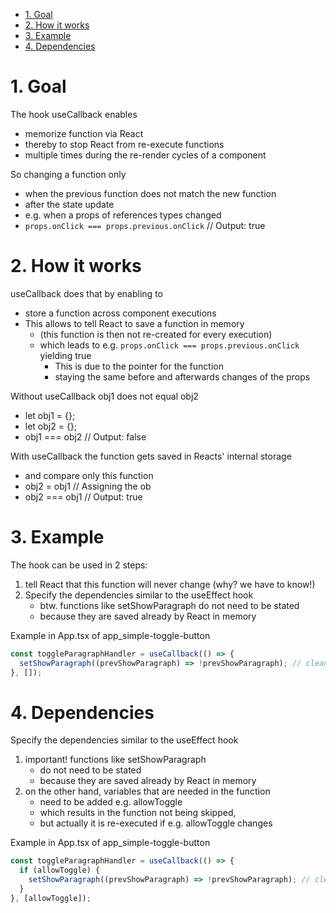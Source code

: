 - [1. Goal](#1-goal)
- [2. How it works](#2-how-it-works)
- [3. Example](#3-example)
- [4. Dependencies](#4-dependencies)

# 1. Goal

The hook useCallback enables

- memorize function via React
- thereby to stop React from re-execute functions
- multiple times during the re-render cycles of a component

So changing a function only

- when the previous function does not match the new function
- after the state update
- e.g. when a props of references types changed
- `props.onClick === props.previous.onClick` // Output: true

# 2. How it works

useCallback does that by enabling to

- store a function across component executions
- This allows to tell React to save a function in memory
  - (this function is then not re-created for every execution)
  - which leads to e.g. `props.onClick === props.previous.onClick` yielding true
    - This is due to the pointer for the function
    - staying the same before and afterwards changes of the props

Without useCallback obj1 does not equal obj2

- let obj1 = {};
- let obj2 = {};
- obj1 === obj2 // Output: false

With useCallback the function gets saved in Reacts' internal storage

- and compare only this function
- obj2 = obj1 // Assigning the ob
- obj2 === obj1 // Output: true

# 3. Example

The hook can be used in 2 steps:

1. tell React that this function will never change (why? we have to know!)
2. Specify the dependencies similar to the useEffect hook
   - btw. functions like setShowParagraph do not need to be stated
   - because they are saved already by React in memory

Example in App.tsx of app_simple-toggle-button

```javascript
const toggleParagraphHandler = useCallback(() => {
  setShowParagraph((prevShowParagraph) => !prevShowParagraph); // cleaner way to use prevState
}, []);
```

# 4. Dependencies

Specify the dependencies similar to the useEffect hook

1. important! functions like setShowParagraph
   - do not need to be stated
   - because they are saved already by React in memory
2. on the other hand, variables that are needed in the function
   - need to be added e.g. allowToggle
   - which results in the function not being skipped,
   - but actually it is re-executed if e.g. allowToggle changes

Example in App.tsx of app_simple-toggle-button

```javascript
const toggleParagraphHandler = useCallback(() => {
  if (allowToggle) {
    setShowParagraph((prevShowParagraph) => !prevShowParagraph); // cleaner way to use prevState
  }
}, [allowToggle]);
```
